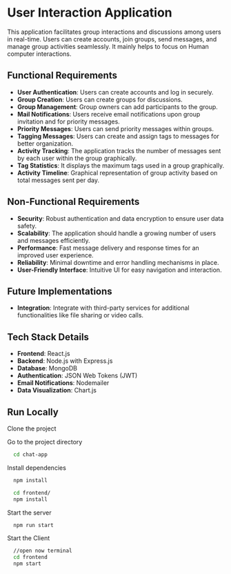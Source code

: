 # User Interaction Application

This application facilitates group interactions and discussions among users in real-time. Users can create accounts, join groups, send messages, and manage group activities seamlessly. It mainly helps to focus on Human computer interactions.

## Functional Requirements
- **User Authentication**: Users can create accounts and log in securely.
- **Group Creation**: Users can create groups for discussions.
- **Group Management**: Group owners can add participants to the group.
- **Mail Notifications**: Users receive email notifications upon group invitation and for priority messages.
- **Priority Messages**: Users can send priority messages within groups.
- **Tagging Messages**: Users can create and assign tags to messages for better organization.
- **Activity Tracking**: The application tracks the number of messages sent by each user within the group graphically.
- **Tag Statistics**: It displays the maximum tags used in a group graphically.
- **Activity Timeline**: Graphical representation of group activity based on total messages sent per day.

## Non-Functional Requirements
- **Security**: Robust authentication and data encryption to ensure user data safety.
- **Scalability**: The application should handle a growing number of users and messages efficiently.
- **Performance**: Fast message delivery and response times for an improved user experience.
- **Reliability**: Minimal downtime and error handling mechanisms in place.
- **User-Friendly Interface**: Intuitive UI for easy navigation and interaction.

## Future Implementations
- **Integration**: Integrate with third-party services for additional functionalities like file sharing or video calls.

## Tech Stack Details
- **Frontend**: React.js
- **Backend**: Node.js with Express.js
- **Database**: MongoDB
- **Authentication**: JSON Web Tokens (JWT)
- **Email Notifications**: Nodemailer
- **Data Visualization**: Chart.js





## Run Locally

Clone the project


Go to the project directory

```bash
  cd chat-app
```

Install dependencies

```bash
  npm install
```

```bash
  cd frontend/
  npm install
```

Start the server

```bash
  npm run start
```
Start the Client

```bash
  //open now terminal
  cd frontend
  npm start
```

  

